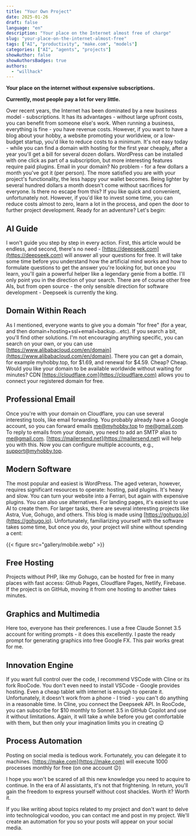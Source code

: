 ```yaml
---
title: "Your Own Project"
date: 2025-01-26
draft: false
language: "en"
description: "Your place on the Internet almost free of charge"
slug: "your-place-on-the-internet-almost-free"
tags: ["AI", "productivity", "make.com", "models"]
categories: ["AI", "agents", "projects"]
showAuthor: false
showAuthorsBadges: true
authors:
  - "willhack"
---
```


**Your place on the internet without expensive subscriptions.**

**Currently, most people pay a lot for very little.**

Over recent years, the Internet has been dominated by a new business model - subscriptions. It has its advantages - without large upfront costs, you can benefit from someone else's work. When running a business, everything is fine - you have revenue costs. However, if you want to have a blog about your hobby, a website promoting your worldview, or a low-budget startup, you'd like to reduce costs to a minimum. It's not easy today - while you can find a domain with hosting for the first year cheaply, after a year you'll get a bill for several dozen dollars. WordPress can be installed with one click as part of a subscription, but more interesting features require paid plugins. Email in your domain? No problem - for a few dollars a month you've got it (per person). The more satisfied you are with your project's functionality, the less happy your wallet becomes. Being lighter by several hundred dollars a month doesn't come without sacrifices for everyone. Is there no escape from this? If you like quick and convenient, unfortunately not. However, if you'd like to invest some time, you can reduce costs almost to zero, learn a lot in the process, and open the door to further project development. Ready for an adventure? Let's begin:

## AI Guide
I won't guide you step by step in every action. First, this article would be endless, and second, there's no need - [https://deepseek.com](https://deepseek.com) will answer all your questions for free. It will take some time before you understand how the artificial mind works and how to formulate questions to get the answer you're looking for, but once you learn, you'll gain a powerful helper like a legendary genie from a bottle. I'll only point you in the direction of your search. There are of course other free AIs, but from open source - the only sensible direction for software development - Deepseek is currently the king.

## Domain Within Reach
As I mentioned, everyone wants to give you a domain "for free" (for a year, and then domain+hosting+ssl+email+backup...etc). If you search a bit, you'll find other solutions. I'm not encouraging anything specific, you can search on your own, or you can use [https://www.alibabacloud.com/en/domain](https://www.alibabacloud.com/en/domain). There you can get a domain, for example myhobby.top, for $1.69, and renewal for $4.59. Cheap? Cheap. Would you like your domain to be available worldwide without waiting for minutes? CDN [https://cloudflare.com](https://cloudflare.com) allows you to connect your registered domain for free.

## Professional Email
Once you're with your domain on Cloudflare, you can use several interesting tools, like email forwarding. You probably already have a Google account, so you can forward emails [me@myhobby.top](mailto:me@myhobby.top) to [me@gmail.com](mailto:me@gmail.com). To reply to emails from your domain, you need to add an SMTP alias to [me@gmail.com](mailto:me@gmail.com). [https://mailersend.net](https://mailersend.net) will help you with this. Now you can configure multiple accounts, e.g., [support@myhobby.top](mailto:support@myhobby.top).

## Modern Software
The most popular and easiest is WordPress. The aged veteran, however, requires significant resources to operate: hosting, paid plugins. It's heavy and slow. You can turn your website into a Ferrari, but again with expensive plugins. You can also use alternatives. For landing pages, it's easiest to use AI to create them. For larger tasks, there are several interesting projects like Astra, Vue, Gohugo, and others. This blog is made using [https://gohugo.io](https://gohugo.io). Unfortunately, familiarizing yourself with the software takes some time, but once you do, your project will shine without spending a cent:

{{< figure src="gallery/mobile.webp" >}}

## Free Hosting
Projects without PHP, like my Gohugo, can be hosted for free in many places with fast access: Github Pages, Cloudflare Pages, Netlify, Firebase. If the project is on GitHub, moving it from one hosting to another takes minutes.

## Graphics and Multimedia
Here too, everyone has their preferences. I use a free Claude Sonnet 3.5 account for writing prompts - it does this excellently. I paste the ready prompt for generating graphics into free Google FX. This pair works great for me.

## Innovation Engine
If you want full control over the code, I recommend VSCode with Cline or its fork RooCode. You don't even need to install VSCode - Google provides hosting. Even a cheap tablet with internet is enough to operate it. Unfortunately, it doesn't work from a phone - I tried - you can't do anything in a reasonable time. In Cline, you connect the Deepseek API. In RooCode, you can subscribe for $10 monthly to Sonnet 3.5 in GitHub Copilot and use it without limitations. Again, it will take a while before you get comfortable with them, but then only your imagination limits you in creating 😉

## Process Automation
Posting on social media is tedious work. Fortunately, you can delegate it to machines. [https://make.com](https://make.com) will execute 1000 processes monthly for free (on one account 😉)

I hope you won't be scared of all this new knowledge you need to acquire to continue. In the era of AI assistants, it's not that frightening. In return, you'll gain the freedom to express yourself without cost shackles. Worth it? Worth it.

If you like writing about topics related to my project and don't want to delve into technological voodoo, you can contact me and post in my project. We'll create an automation for you so your posts will appear on your social media.